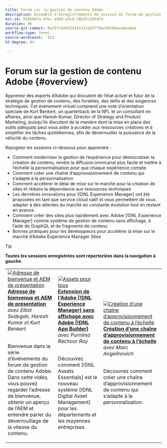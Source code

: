 ```yaml
---
title: Forum sur la gestion de contenu Adobe
description: Ensemble d’enregistrements de session du forum de gestion de contenu Adobe
exl-id: 935600fa-4fbc-4569-a3cd-f8b25c205df4
duration: 96
source-git-commit: 9a297cda953d4414131657f9ac84580aea0eabeb
workflow-type: tm+mt
source-wordcount: '311'
ht-degree: 0%

---
```


# Forum sur la gestion de contenu Adobe {#overview}

Apprenez des experts d’Adobe qui discutent de l’état actuel et futur de la stratégie de gestion de contenu, des livrables, des défis et des exigences techniques. Cet événement virtuel comprend une note d’orientation spéciale de Kurt Benkert, un quarterback de la NFL et un consultant en affaires, ainsi que Haresh Kumar, Director of Strategy and Product Marketing, puisqu’ils discutent de la manière dont la mise en place des outils adéquats peut vous aider à accéder aux ressources créatives et à simplifier les tâches quotidiennes, afin de déverrouiller la puissance de la vélocité du contenu.

Rejoignez les sessions ci-dessous pour apprendre :

* Comment moderniser la gestion de l’expérience pour démocratiser la création de contenu, rendre la diffusion omnicanal plus facile et mettre à l’échelle la personnalisation pour que chaque expérience compte.
* Comment créer une chaîne d’approvisionnement de contenu qui s’adapte à la personnalisation
* Comment accélérer le délai de mise sur le marché pour la création de sites et réduire la dépendance aux ressources techniques
* Les dernières innovations pour [!DNL Experience Manager] ont été proposées en tant que service cloud natif et vous permettent de vous adapter à des attentes du marché en constante évolution tout en restant en avance.
* Comment créer des sites plus rapidement avec Adobe [!DNL Experience Manager] comme système de gestion de contenu sans affichage, à l’aide de GraphQL et de fragments de contenu
* Bonnes pratiques pour les développeurs pour accélérer la mise sur le marché d’Adobe Experience Manager Sites

>[!TIP]
>
>**Toutes les sessions enregistrées sont répertoriées dans la navigation à gauche**.

<table>
  <tr>
   <td>
      <a href="2022/welcome.md">
      <img alt="Adresse de bienvenue et AEM de présentation" src="assets/welcome.png" >
      </a>
      <div>
         <a href="2022/welcome.md"><strong>Adresse de bienvenue et AEM de présentation</strong></a>         
         <br/><em> avec Elliot Sedegah, Haresh Kumar et Kurt Benkert</em>
      </div>
      <p>
        <br/>
         Bienvenue dans la série d’événements du forum de gestion de contenu Adobe. Dans cette vidéo, vous pouvez regarder l’adresse de bienvenue, obtenir un aperçu de l’AEM et entendre parler du déverrouillage de la vitesse du contenu.
      </p>
   </td>
   <td>
      <a href="2022/assets-for-all.md">
      <img alt="Assets pour tous" src="assets/assets-for-all.png" >
      </a>
      <div>
         <a href="2022/assets-for-all.md"><strong>Extension de l'Adobe [!DNL Experience Manager] sans affichage avec Adobe [!DNL App Builder]</strong></a>         
         <br/><em>avec Purnima Rachoor Roy</em>
      </div>
      <p>
        <br/>
          Découvrez comment [!DNL Assets Essentials] est le nouveau système [!DNL Digital Asset Management] pour les départements et les moyennes entreprises.
      </p>
   </td>
   <td>
      <a href="2022/supply-chain.md">
      <img alt="Création d’une chaîne d’approvisionnement de contenu à l’échelle" src="assets/supply-chain.png" />
      </a>
      <div>
         <a href="2022/supply-chain.md"><strong> Création d’une chaîne d’approvisionnement de contenu à l’échelle </strong></a>         
         <br/><em> avec Marc Angelinovich</em>
      </div>
      <p>
        <br/>
         Découvrez comment créer une chaîne d’approvisionnement de contenu qui s’adapte à la personnalisation.
      </p>
   </td>
  </tr>
</table>
